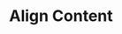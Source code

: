 ---
# Feel free to add content and custom Front Matter to this file.
# To modify the layout, see https://jekyllrb.com/docs/themes/#overriding-theme-defaults

pageID: flexAlignContent
category: "Flex Properties"
title: Align Content
description: Sets the element's align-content value.
syntax: 
  - data-h2-align-content="MEDIA(VALUE)"
notes:
examples:
---